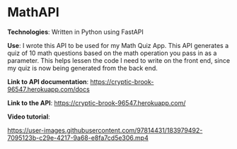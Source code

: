 # MathAPI
**Technologies**: Written in Python using FastAPI

**Use**: I wrote this API to be used for my Math Quiz App. This API generates a quiz of 10 math questions based on the math operation you pass in as a parameter. This helps lessen the code I need to write on the front end, since my quiz is now being generated from the back end.

**Link to API documentation**: https://cryptic-brook-96547.herokuapp.com/docs

**Link to the API**: https://cryptic-brook-96547.herokuapp.com/

**Video tutorial**:

https://user-images.githubusercontent.com/97814431/183979492-7095123b-c29e-4217-9a68-e8fa7cd5e306.mp4

